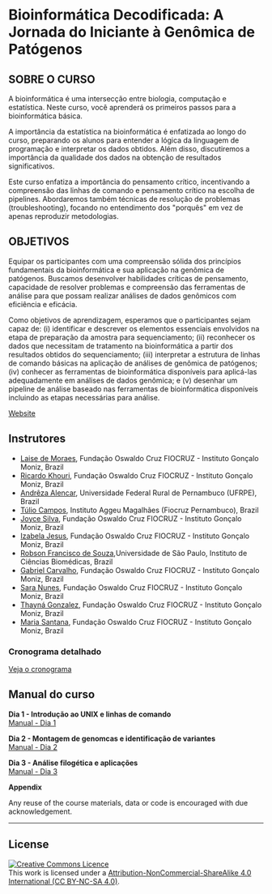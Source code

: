 # Bioinformática Decodificada: A Jornada do Iniciante à Genômica de Patógenos

## SOBRE O CURSO

A bioinformática é uma intersecção entre biologia, computação e estatística. Neste curso, você aprenderá os primeiros passos para a bioinformática básica.

A importância da estatística na bioinformática é enfatizada ao longo do curso, preparando os alunos para entender a lógica da linguagem de programação e interpretar os dados obtidos. Além disso, discutiremos a importância da qualidade dos dados na obtenção de resultados significativos.

Este curso enfatiza a importância do pensamento crítico, incentivando a compreensão das linhas de comando e pensamento crítico na escolha de pipelines. Abordaremos também técnicas de resolução de problemas (troubleshooting), focando no entendimento dos "porquês" em vez de apenas reproduzir metodologias.

## OBJETIVOS

Equipar os participantes com uma compreensão sólida dos princípios fundamentais da bioinformática e sua aplicação na genômica de patógenos. Buscamos desenvolver habilidades críticas de pensamento, capacidade de resolver problemas e compreensão das ferramentas de análise para que possam realizar análises de dados genômicos com eficiência e eficácia.

Como objetivos de aprendizagem, esperamos que o participantes sejam capaz de: (i) identificar e descrever os elementos essenciais envolvidos na etapa de preparação da amostra para sequenciamento; (ii) reconhecer os dados que necessitam de tratamento na bioinformática a partir dos resultados obtidos do sequenciamento; (iii) interpretar a estrutura de linhas de comando básicas na aplicação de análises de genômica de patógenos; (iv) conhecer as ferramentas de bioinformática disponíveis para aplicá-las adequadamente em análises de dados genômica; e (v) desenhar um pipeline de análise baseado nas ferramentas de bioinformática disponíveis incluindo as etapas necessárias para análise.

[Website](https://campusvirtual.fiocruz.br/portal/?q=node/72077)

## Instrutores
- [Laise de Moraes](https://github.com/lpmor22), Fundação Oswaldo Cruz FIOCRUZ - Instituto Gonçalo Moniz, Brazil
- [Ricardo Khouri](http://bahia.fiocruz.br), Fundação Oswaldo Cruz FIOCRUZ - Instituto Gonçalo Moniz, Brazil
- [Andrêza Alencar](http://lattes.cnpq.br/6060587704569605), Universidade Federal Rural de Pernambuco (UFRPE), Brazil
- [Túlio Campos](https://www.linkedin.com/in/tcampos/), Instituto Aggeu Magalhães (Fiocruz Pernambuco), Brazil
- [Joyce Silva](https://github.com/joyce-karol/joyce-karol), Fundação Oswaldo Cruz FIOCRUZ - Instituto Gonçalo Moniz, Brazil
- [Izabela Jesus](https://www.linkedin.com/in/izabela-jesus-886920274/), Fundação Oswaldo Cruz FIOCRUZ - Instituto Gonçalo Moniz, Brazil
- [Robson Francisco de Souza](https://bv.fapesp.br/pt/pesquisador/95184/robson-francisco-de-souza/),Universidade de São Paulo, Instituto de Ciências Biomédicas, Brazil
- [Gabriel Carvalho]( https://lattes.cnpq.br/4456457687905570), Fundação Oswaldo Cruz FIOCRUZ - Instituto Gonçalo Moniz, Brazil
- [Sara Nunes](https://www.linkedin.com/in/saranunes2/), Fundação Oswaldo Cruz FIOCRUZ - Instituto Gonçalo Moniz, Brazil
- [Thayná Gonzalez](http://lattes.cnpq.br/9477783971608307), Fundação Oswaldo Cruz FIOCRUZ - Instituto Gonçalo Moniz, Brazil
- [Maria Santana](https://orcid.org/0000-0001-9455-8440), Fundação Oswaldo Cruz FIOCRUZ - Instituto Gonçalo Moniz, Brazil

### Cronograma detalhado
[Veja o cronograma](course_data/IGM_TRAIN_BPI_chronograma.pdf)



## Manual do curso
**Dia 1 - Introdução ao UNIX e linhas de comando**   
[Manual - Dia 1](modules/Dia1.md)     



**Dia 2 - Montagem de genomcas e identificação de variantes**  
[Manual - Dia 2](modules/Dia2.md)
  
**Dia 3 - Análise filogética e aplicações**  
[Manual - Dia 3](modules/Dia3.md)




**Appendix**      

Any reuse of the course materials, data or code is encouraged with due acknowledgement.

******
## License
<a rel="license" href="http://creativecommons.org/licenses/by/4.0/"><img alt="Creative Commons Licence" style="border-width:0" src="https://i.creativecommons.org/l/by-nc-sa/4.0/88x31.png" /></a><br />This work is licensed under a <a rel="license" href="https://creativecommons.org/licenses/by-nc-sa/4.0/">Attribution-NonCommercial-ShareAlike 4.0 International (CC BY-NC-SA 4.0)</a>.

